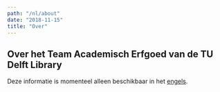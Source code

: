 ```yaml
---
path: "/nl/about"
date: "2018-11-15"
title: "Over"
---
```


<article>
<h1>Over het Team Academisch Erfgoed van de TU Delft Library</h1>

Deze informatie is momenteel alleen beschikbaar in het [engels](/en/about).

</article>